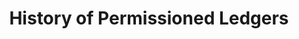 ---
layout:  single
title: History of Permissioned Ledgers
permalink: bitcoin-history/permissioned-ledgers/
canonical_url: "https://sourcecrypto.pub/bitcoin-history/permissioned/"
redirect_to: "https://sourcecrypto.pub/bitcoin-history/permissioned/"

redirect_from:
  - research/permissioned.html
  - permissioned-ledger-history.html
  - blockchain/permissioned-ledger-history/

---